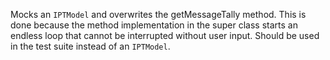 Mocks an `IPTModel` and overwrites the getMessageTally method. This is done because the method implementation in the super class starts an endless loop that cannot be interrupted without user input. Should be used in the test suite instead of an `IPTModel`.